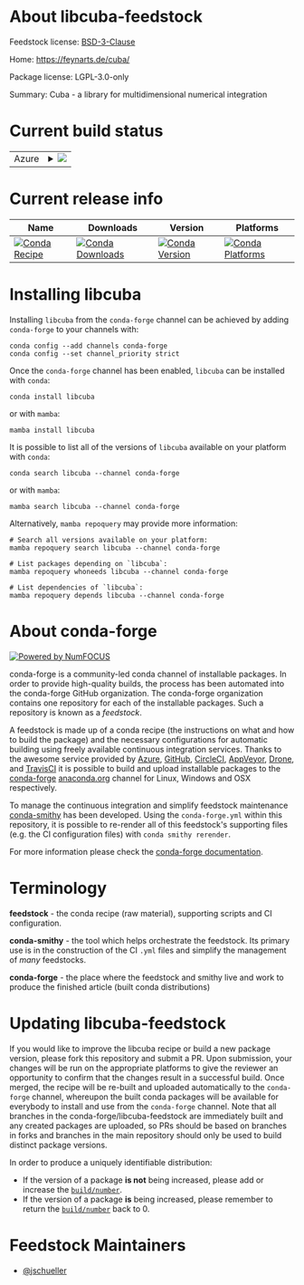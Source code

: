 About libcuba-feedstock
=======================

Feedstock license: [BSD-3-Clause](https://github.com/conda-forge/libcuba-feedstock/blob/main/LICENSE.txt)

Home: https://feynarts.de/cuba/

Package license: LGPL-3.0-only

Summary: Cuba - a library for multidimensional numerical integration

Current build status
====================


<table>
    
  <tr>
    <td>Azure</td>
    <td>
      <details>
        <summary>
          <a href="https://dev.azure.com/conda-forge/feedstock-builds/_build/latest?definitionId=22275&branchName=main">
            <img src="https://dev.azure.com/conda-forge/feedstock-builds/_apis/build/status/libcuba-feedstock?branchName=main">
          </a>
        </summary>
        <table>
          <thead><tr><th>Variant</th><th>Status</th></tr></thead>
          <tbody><tr>
              <td>linux_64</td>
              <td>
                <a href="https://dev.azure.com/conda-forge/feedstock-builds/_build/latest?definitionId=22275&branchName=main">
                  <img src="https://dev.azure.com/conda-forge/feedstock-builds/_apis/build/status/libcuba-feedstock?branchName=main&jobName=linux&configuration=linux%20linux_64_" alt="variant">
                </a>
              </td>
            </tr><tr>
              <td>osx_64</td>
              <td>
                <a href="https://dev.azure.com/conda-forge/feedstock-builds/_build/latest?definitionId=22275&branchName=main">
                  <img src="https://dev.azure.com/conda-forge/feedstock-builds/_apis/build/status/libcuba-feedstock?branchName=main&jobName=osx&configuration=osx%20osx_64_" alt="variant">
                </a>
              </td>
            </tr><tr>
              <td>osx_arm64</td>
              <td>
                <a href="https://dev.azure.com/conda-forge/feedstock-builds/_build/latest?definitionId=22275&branchName=main">
                  <img src="https://dev.azure.com/conda-forge/feedstock-builds/_apis/build/status/libcuba-feedstock?branchName=main&jobName=osx&configuration=osx%20osx_arm64_" alt="variant">
                </a>
              </td>
            </tr><tr>
              <td>win_64</td>
              <td>
                <a href="https://dev.azure.com/conda-forge/feedstock-builds/_build/latest?definitionId=22275&branchName=main">
                  <img src="https://dev.azure.com/conda-forge/feedstock-builds/_apis/build/status/libcuba-feedstock?branchName=main&jobName=win&configuration=win%20win_64_" alt="variant">
                </a>
              </td>
            </tr>
          </tbody>
        </table>
      </details>
    </td>
  </tr>
</table>

Current release info
====================

| Name | Downloads | Version | Platforms |
| --- | --- | --- | --- |
| [![Conda Recipe](https://img.shields.io/badge/recipe-libcuba-green.svg)](https://anaconda.org/conda-forge/libcuba) | [![Conda Downloads](https://img.shields.io/conda/dn/conda-forge/libcuba.svg)](https://anaconda.org/conda-forge/libcuba) | [![Conda Version](https://img.shields.io/conda/vn/conda-forge/libcuba.svg)](https://anaconda.org/conda-forge/libcuba) | [![Conda Platforms](https://img.shields.io/conda/pn/conda-forge/libcuba.svg)](https://anaconda.org/conda-forge/libcuba) |

Installing libcuba
==================

Installing `libcuba` from the `conda-forge` channel can be achieved by adding `conda-forge` to your channels with:

```
conda config --add channels conda-forge
conda config --set channel_priority strict
```

Once the `conda-forge` channel has been enabled, `libcuba` can be installed with `conda`:

```
conda install libcuba
```

or with `mamba`:

```
mamba install libcuba
```

It is possible to list all of the versions of `libcuba` available on your platform with `conda`:

```
conda search libcuba --channel conda-forge
```

or with `mamba`:

```
mamba search libcuba --channel conda-forge
```

Alternatively, `mamba repoquery` may provide more information:

```
# Search all versions available on your platform:
mamba repoquery search libcuba --channel conda-forge

# List packages depending on `libcuba`:
mamba repoquery whoneeds libcuba --channel conda-forge

# List dependencies of `libcuba`:
mamba repoquery depends libcuba --channel conda-forge
```


About conda-forge
=================

[![Powered by
NumFOCUS](https://img.shields.io/badge/powered%20by-NumFOCUS-orange.svg?style=flat&colorA=E1523D&colorB=007D8A)](https://numfocus.org)

conda-forge is a community-led conda channel of installable packages.
In order to provide high-quality builds, the process has been automated into the
conda-forge GitHub organization. The conda-forge organization contains one repository
for each of the installable packages. Such a repository is known as a *feedstock*.

A feedstock is made up of a conda recipe (the instructions on what and how to build
the package) and the necessary configurations for automatic building using freely
available continuous integration services. Thanks to the awesome service provided by
[Azure](https://azure.microsoft.com/en-us/services/devops/), [GitHub](https://github.com/),
[CircleCI](https://circleci.com/), [AppVeyor](https://www.appveyor.com/),
[Drone](https://cloud.drone.io/welcome), and [TravisCI](https://travis-ci.com/)
it is possible to build and upload installable packages to the
[conda-forge](https://anaconda.org/conda-forge) [anaconda.org](https://anaconda.org/)
channel for Linux, Windows and OSX respectively.

To manage the continuous integration and simplify feedstock maintenance
[conda-smithy](https://github.com/conda-forge/conda-smithy) has been developed.
Using the ``conda-forge.yml`` within this repository, it is possible to re-render all of
this feedstock's supporting files (e.g. the CI configuration files) with ``conda smithy rerender``.

For more information please check the [conda-forge documentation](https://conda-forge.org/docs/).

Terminology
===========

**feedstock** - the conda recipe (raw material), supporting scripts and CI configuration.

**conda-smithy** - the tool which helps orchestrate the feedstock.
                   Its primary use is in the construction of the CI ``.yml`` files
                   and simplify the management of *many* feedstocks.

**conda-forge** - the place where the feedstock and smithy live and work to
                  produce the finished article (built conda distributions)


Updating libcuba-feedstock
==========================

If you would like to improve the libcuba recipe or build a new
package version, please fork this repository and submit a PR. Upon submission,
your changes will be run on the appropriate platforms to give the reviewer an
opportunity to confirm that the changes result in a successful build. Once
merged, the recipe will be re-built and uploaded automatically to the
`conda-forge` channel, whereupon the built conda packages will be available for
everybody to install and use from the `conda-forge` channel.
Note that all branches in the conda-forge/libcuba-feedstock are
immediately built and any created packages are uploaded, so PRs should be based
on branches in forks and branches in the main repository should only be used to
build distinct package versions.

In order to produce a uniquely identifiable distribution:
 * If the version of a package **is not** being increased, please add or increase
   the [``build/number``](https://docs.conda.io/projects/conda-build/en/latest/resources/define-metadata.html#build-number-and-string).
 * If the version of a package **is** being increased, please remember to return
   the [``build/number``](https://docs.conda.io/projects/conda-build/en/latest/resources/define-metadata.html#build-number-and-string)
   back to 0.

Feedstock Maintainers
=====================

* [@jschueller](https://github.com/jschueller/)

